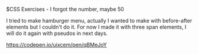 $CSS Exercises - I forgot the number, maybe 50

I tried to make hamburger menu, actually I wanted to make with before-after elements but I couldn't do it. For now I made it with three span elements, I will do it again with pseudos in next days.

https://codepen.io/uixcem/pen/qBMeJoY
